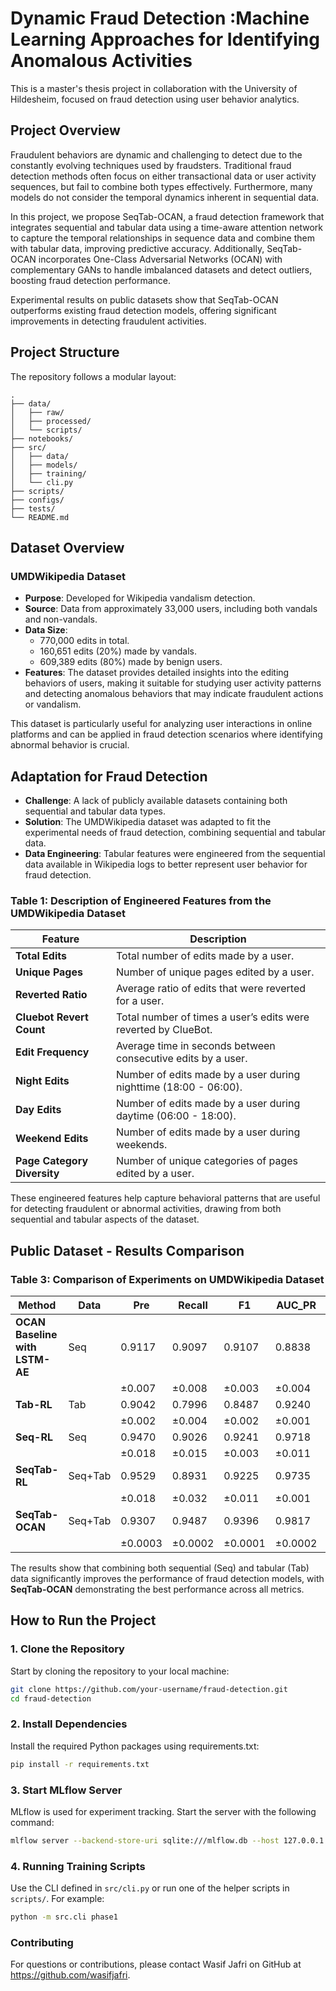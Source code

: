 # Dynamic Fraud Detection :Machine Learning Approaches for Identifying Anomalous Activities

This is a master's thesis project in collaboration with the University of Hildesheim, focused on fraud detection using user behavior analytics.


## Project Overview

Fraudulent behaviors are dynamic and challenging to detect due to the constantly evolving techniques used by fraudsters. Traditional fraud detection methods often focus on either transactional data or user activity sequences, but fail to combine both types effectively. Furthermore, many models do not consider the temporal dynamics inherent in sequential data.

In this project, we propose SeqTab-OCAN, a fraud detection framework that integrates sequential and tabular data using a time-aware attention network to capture the temporal relationships in sequence data and combine them with tabular data, improving predictive accuracy. Additionally, SeqTab-OCAN incorporates One-Class Adversarial Networks (OCAN) with complementary GANs to handle imbalanced datasets and detect outliers, boosting fraud detection performance.

Experimental results on public datasets show that SeqTab-OCAN outperforms existing fraud detection models, offering significant improvements in detecting fraudulent activities.


## Project Structure

The repository follows a modular layout:

```plaintext
.
├── data/
│   ├── raw/
│   ├── processed/
│   └── scripts/
├── notebooks/
├── src/
│   ├── data/
│   ├── models/
│   ├── training/
│   └── cli.py
├── scripts/
├── configs/
├── tests/
└── README.md
```
## Dataset Overview

### UMDWikipedia Dataset

- **Purpose**: Developed for Wikipedia vandalism detection.
- **Source**: Data from approximately 33,000 users, including both vandals and non-vandals.
- **Data Size**: 
  - 770,000 edits in total.
  - 160,651 edits (20%) made by vandals.
  - 609,389 edits (80%) made by benign users.
- **Features**: The dataset provides detailed insights into the editing behaviors of users, making it suitable for studying user activity patterns and detecting anomalous behaviors that may indicate fraudulent actions or vandalism.

This dataset is particularly useful for analyzing user interactions in online platforms and can be applied in fraud detection scenarios where identifying abnormal behavior is crucial.

## Adaptation for Fraud Detection

- **Challenge**: A lack of publicly available datasets containing both sequential and tabular data types.
- **Solution**: The UMDWikipedia dataset was adapted to fit the experimental needs of fraud detection, combining sequential and tabular data.
- **Data Engineering**: Tabular features were engineered from the sequential data available in Wikipedia logs to better represent user behavior for fraud detection.

### Table 1: Description of Engineered Features from the UMDWikipedia Dataset

| Feature                    | Description                                                                  |
|----------------------------|------------------------------------------------------------------------------|
| **Total Edits**             | Total number of edits made by a user.                                        |
| **Unique Pages**            | Number of unique pages edited by a user.                                     |
| **Reverted Ratio**          | Average ratio of edits that were reverted for a user.                        |
| **Cluebot Revert Count**    | Total number of times a user’s edits were reverted by ClueBot.               |
| **Edit Frequency**          | Average time in seconds between consecutive edits by a user.                 |
| **Night Edits**             | Number of edits made by a user during nighttime (18:00 - 06:00).             |
| **Day Edits**               | Number of edits made by a user during daytime (06:00 - 18:00).               |
| **Weekend Edits**           | Number of edits made by a user during weekends.                              |
| **Page Category Diversity**| Number of unique categories of pages edited by a user.                       |

These engineered features help capture behavioral patterns that are useful for detecting fraudulent or abnormal activities, drawing from both sequential and tabular aspects of the dataset.

## Public Dataset - Results Comparison

### Table 3: Comparison of Experiments on UMDWikipedia Dataset

| Method               | Data   | Pre  | Recall | F1    | AUC_PR | AUC_ROC |
|----------------------|--------|------|--------|-------|--------|---------|
| **OCAN Baseline with LSTM-AE** | Seq    | 0.9117 | 0.9097 | 0.9107 | 0.8838 | 0.971   |
|                      |        | ±0.007 | ±0.008  | ±0.003 | ±0.004 | ±0.003  |
| **Tab-RL**            | Tab    | 0.9042 | 0.7996 | 0.8487 | 0.9240 | 0.9079  |
|                      |        | ±0.002 | ±0.004  | ±0.002 | ±0.001 | ±0.003  |
| **Seq-RL**            | Seq    | 0.9470 | 0.9026 | 0.9241 | 0.9718 | 0.9754  |
|                      |        | ±0.018 | ±0.015  | ±0.003 | ±0.011 | ±0.005  |
| **SeqTab-RL**         | Seq+Tab | 0.9529 | 0.8931 | 0.9225 | 0.9735 | 0.9732  |
|                      |        | ±0.018 | ±0.032  | ±0.011 | ±0.001 | ±0.002  |
| **SeqTab-OCAN**       | Seq+Tab | 0.9307 | 0.9487 | 0.9396 | 0.9817 | 0.9379  |
|                      |        | ±0.0003 | ±0.0002 | ±0.0001 | ±0.0002 | ±0.0002 |


The results show that combining both sequential (Seq) and tabular (Tab) data significantly improves the performance of fraud detection models, with **SeqTab-OCAN** demonstrating the best performance across all metrics.


## How to Run the Project

### 1. Clone the Repository

Start by cloning the repository to your local machine:

```bash
git clone https://github.com/your-username/fraud-detection.git
cd fraud-detection
```

### 2. Install Dependencies
Install the required Python packages using requirements.txt:
```bash
pip install -r requirements.txt
```

### 3. Start MLflow Server
MLflow is used for experiment tracking. Start the server with the following command:
```bash
mlflow server --backend-store-uri sqlite:///mlflow.db --host 127.0.0.1 --port 5005

```

### 4. Running Training Scripts
Use the CLI defined in `src/cli.py` or run one of the helper scripts in `scripts/`.
For example:
```bash
python -m src.cli phase1
```

### Contributing
For questions or contributions, please contact Wasif Jafri on GitHub at https://github.com/wasifjafri.
